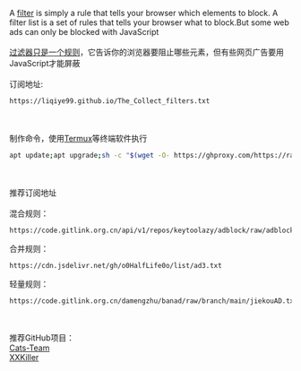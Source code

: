A [filter](https://help.eyeo.com/en/adblockplus/how-to-write-filters) is simply a rule that tells your browser which elements to block. A filter list is a set of rules that tells your browser what to block.But some web ads can only be blocked with JavaScript<br><br>[过滤器只是一个规则](https://help.eyeo.com/en/adblockplus/how-to-write-filters)，它告诉你的浏览器要阻止哪些元素，但有些网页广告要用JavaScript才能屏蔽<br><br>
订阅地址:
```bash
https://liqiye99.github.io/The_Collect_filters.txt
```
<br><br>制作命令，使用[Termux](https://github.com/termux/termux-app/releases)等终端软件执行
```bash
apt update;apt upgrade;sh -c "$(wget -O- https://ghproxy.com/https://raw.githubusercontent.com/liqiye99/liqiye99.github.io/main/Collect_AdblockPlus_Filter.sh)"
```
<br><br>推荐订阅地址
<br>
<br>混合规则：
```bash
https://code.gitlink.org.cn/api/v1/repos/keytoolazy/adblock/raw/adblock
```
合并规则：
```bash
https://cdn.jsdelivr.net/gh/o0HalfLife0o/list/ad3.txt
```
轻量规则：
```bash
https://code.gitlink.org.cn/damengzhu/banad/raw/branch/main/jiekouAD.txt
```
<br><br>
推荐GitHub项目：
<br>[Cats-Team](https://cats-team.github.io/AdRules/)
<br>[XXKiller](https://github.com/DoingDog/XXKiller)
<br>


